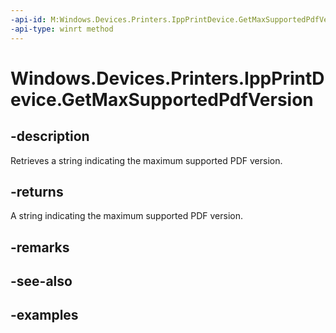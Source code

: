 ```yaml
---
-api-id: M:Windows.Devices.Printers.IppPrintDevice.GetMaxSupportedPdfVersion
-api-type: winrt method
---
```


# Windows.Devices.Printers.IppPrintDevice.GetMaxSupportedPdfVersion

<!--
public string GetMaxSupportedPdfVersion ();
-->


## -description

Retrieves a string indicating the maximum supported PDF version.

## -returns

A string indicating the maximum supported PDF version.

## -remarks

## -see-also

## -examples
